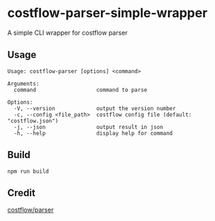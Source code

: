 # costflow-parser-simple-wrapper

A simple CLI wrapper for costflow parser

## Usage

```
Usage: costflow-parser [options] <command>

Arguments:
  command                   command to parse

Options:
  -V, --version             output the version number
  -c, --config <file_path>  costflow config file (default: "costflow.json")
  -j, --json                output result in json
  -h, --help                display help for command
```

## Build

```shell
npm run build
```

## Credit

[costflow/parser](https://github.com/costflow/parser)
